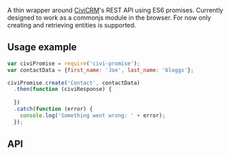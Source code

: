 A thin wrapper around [CiviCRM](https://civicrm.org/)'s REST API using ES6 promises.  Currently designed to work as a commonjs module in the browser. For now only creating and retrieving entities is supported.

## Usage example ##

```js
var civiPromise = require('civi-promise');
var contactData = {first_name: 'Joe', last_name: 'bloggs'};

civiPromise.create('Contact', contactData)
  .then(function (civiResponse) {
    
  })
  .catch(function (error) {
    console.log('Something went wrong: ' + error);
  });
```

## API ##
